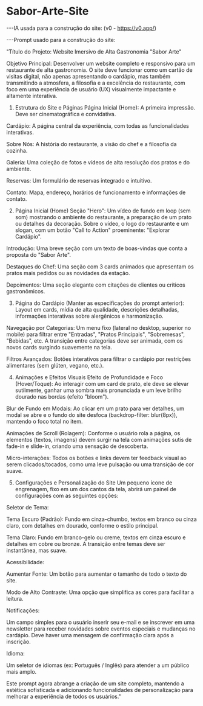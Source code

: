 # Sabor-Arte-Site

---IA usada para a construção do site: (v0 - https://v0.app/)

---Prompt usado para a construção do site:

"Título do Projeto:
Website Imersivo de Alta Gastronomia "Sabor Arte"

Objetivo Principal:
Desenvolver um website completo e responsivo para um restaurante de alta gastronomia. O site deve funcionar como um cartão de visitas digital, não apenas apresentando o cardápio, mas também transmitindo a atmosfera, a filosofia e a excelência do restaurante, com foco em uma experiência de usuário (UX) visualmente impactante e altamente interativa.

1. Estrutura do Site e Páginas
Página Inicial (Home): A primeira impressão. Deve ser cinematográfica e convidativa.

Cardápio: A página central da experiência, com todas as funcionalidades interativas.

Sobre Nós: A história do restaurante, a visão do chef e a filosofia da cozinha.

Galeria: Uma coleção de fotos e vídeos de alta resolução dos pratos e do ambiente.

Reservas: Um formulário de reservas integrado e intuitivo.

Contato: Mapa, endereço, horários de funcionamento e informações de contato.

2. Página Inicial (Home)
Seção "Hero": Um vídeo de fundo em loop (sem som) mostrando o ambiente do restaurante, a preparação de um prato ou detalhes da decoração. Sobre o vídeo, o logo do restaurante e um slogan, com um botão "Call to Action" proeminente: "Explorar Cardápio".

Introdução: Uma breve seção com um texto de boas-vindas que conta a proposta do "Sabor Arte".

Destaques do Chef: Uma seção com 3 cards animados que apresentam os pratos mais pedidos ou as novidades da estação.

Depoimentos: Uma seção elegante com citações de clientes ou críticos gastronômicos.

3. Página do Cardápio
(Manter as especificações do prompt anterior): Layout em cards, mídia de alta qualidade, descrições detalhadas, informações interativas sobre alergênicos e harmonização.

Navegação por Categorias: Um menu fixo (lateral no desktop, superior no mobile) para filtrar entre "Entradas", "Pratos Principais", "Sobremesas", "Bebidas", etc. A transição entre categorias deve ser animada, com os novos cards surgindo suavemente na tela.

Filtros Avançados: Botões interativos para filtrar o cardápio por restrições alimentares (sem glúten, vegano, etc.).

4. Animações e Efeitos Visuais
Efeito de Profundidade e Foco (Hover/Toque): Ao interagir com um card de prato, ele deve se elevar sutilmente, ganhar uma sombra mais pronunciada e um leve brilho dourado nas bordas (efeito "bloom").

Blur de Fundo em Modais: Ao clicar em um prato para ver detalhes, um modal se abre e o fundo do site desfoca (backdrop-filter: blur(8px)), mantendo o foco total no item.

Animações de Scroll (Rolagem): Conforme o usuário rola a página, os elementos (textos, imagens) devem surgir na tela com animações sutis de fade-in e slide-in, criando uma sensação de descoberta.

Micro-interações: Todos os botões e links devem ter feedback visual ao serem clicados/tocados, como uma leve pulsação ou uma transição de cor suave.

5. Configurações e Personalização do Site
Um pequeno ícone de engrenagem, fixo em um dos cantos da tela, abrirá um painel de configurações com as seguintes opções:

Seletor de Tema:

Tema Escuro (Padrão): Fundo em cinza-chumbo, textos em branco ou cinza claro, com detalhes em dourado, conforme o estilo principal.

Tema Claro: Fundo em branco-gelo ou creme, textos em cinza escuro e detalhes em cobre ou bronze. A transição entre temas deve ser instantânea, mas suave.

Acessibilidade:

Aumentar Fonte: Um botão para aumentar o tamanho de todo o texto do site.

Modo de Alto Contraste: Uma opção que simplifica as cores para facilitar a leitura.

Notificações:

Um campo simples para o usuário inserir seu e-mail e se inscrever em uma newsletter para receber novidades sobre eventos especiais e mudanças no cardápio. Deve haver uma mensagem de confirmação clara após a inscrição.

Idioma:

Um seletor de idiomas (ex: Português / Inglês) para atender a um público mais amplo.

Este prompt agora abrange a criação de um site completo, mantendo a estética sofisticada e adicionando funcionalidades de personalização para melhorar a experiência de todos os usuários."
